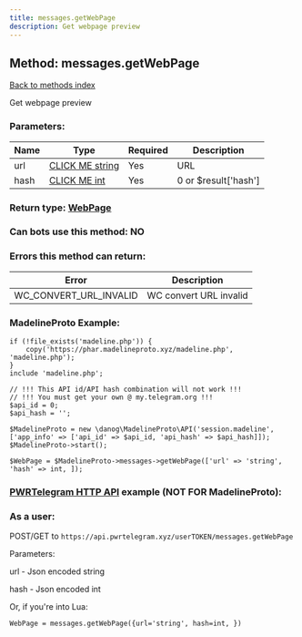 ```yaml
---
title: messages.getWebPage
description: Get webpage preview
---
```

## Method: messages.getWebPage  
[Back to methods index](index.md)


Get webpage preview

### Parameters:

| Name     |    Type       | Required | Description |
|----------|---------------|----------|-------------|
|url|[CLICK ME string](../types/string.md) | Yes|URL|
|hash|[CLICK ME int](../types/int.md) | Yes|0 or $result['hash']|


### Return type: [WebPage](../types/WebPage.md)

### Can bots use this method: **NO**


### Errors this method can return:

| Error    | Description   |
|----------|---------------|
|WC_CONVERT_URL_INVALID|WC convert URL invalid|


### MadelineProto Example:


```
if (!file_exists('madeline.php')) {
    copy('https://phar.madelineproto.xyz/madeline.php', 'madeline.php');
}
include 'madeline.php';

// !!! This API id/API hash combination will not work !!!
// !!! You must get your own @ my.telegram.org !!!
$api_id = 0;
$api_hash = '';

$MadelineProto = new \danog\MadelineProto\API('session.madeline', ['app_info' => ['api_id' => $api_id, 'api_hash' => $api_hash]]);
$MadelineProto->start();

$WebPage = $MadelineProto->messages->getWebPage(['url' => 'string', 'hash' => int, ]);
```

### [PWRTelegram HTTP API](https://pwrtelegram.xyz) example (NOT FOR MadelineProto):



### As a user:

POST/GET to `https://api.pwrtelegram.xyz/userTOKEN/messages.getWebPage`

Parameters:

url - Json encoded string

hash - Json encoded int




Or, if you're into Lua:

```
WebPage = messages.getWebPage({url='string', hash=int, })
```

